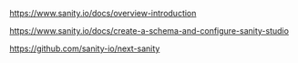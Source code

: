 https://www.sanity.io/docs/overview-introduction

https://www.sanity.io/docs/create-a-schema-and-configure-sanity-studio

https://github.com/sanity-io/next-sanity

